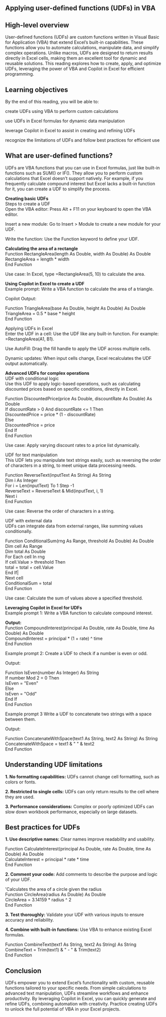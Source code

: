 ## Applying user-defined functions (UDFs) in VBA                                  
## High-level overview          
User-defined functions (UDFs) are custom functions written in Visual Basic for Application (VBA) that extend Excel’s built-in capabilities. These functions allow you to automate calculations, manipulate data, and simplify complex operations. Unlike macros, UDFs are designed to return results directly in Excel cells, making them an excellent tool for dynamic and reusable solutions. This reading explores how to create, apply, and optimize UDFs, leveraging the power of VBA and Copilot in Excel for efficient programming.

## Learning objectives                                
By the end of this reading, you will be able to:

create UDFs using VBA to perform custom calculations

use UDFs in Excel formulas for dynamic data manipulation

leverage Copilot in Excel to assist in creating and refining UDFs

recognize the limitations of UDFs and follow best practices for efficient use

## What are user-defined functions?         
UDFs are VBA functions that you can use in Excel formulas, just like built-in functions such as SUM() or IF(). They allow you to perform custom calculations that Excel doesn’t support natively. For example, if you frequently calculate compound interest but Excel lacks a built-in function for it, you can create a UDF to simplify the process.

**Creating basic UDFs**                
Steps to create a UDF                                      
Open the VBA editor: Press Alt + F11 on your keyboard to open the VBA editor.

Insert a new module: Go to Insert > Module to create a new module for your UDF.

Write the function: Use the Function keyword to define your UDF.

**Calculating the area of a rectangle**                      
Function RectangleArea(length As Double, width As Double) As Double                         
    RectangleArea = length * width               
End Function

Use case: In Excel, type =RectangleArea(5, 10) to calculate the area.

**Using Copilot in Excel to create a UDF**                            
Example prompt: Write a VBA function to calculate the area of a triangle.               

Copilot Output:

Function TriangleArea(base As Double, height As Double) As Double     
    TriangleArea = 0.5 * base * height                        
End Function

Applying UDFs in Excel                 
Enter the UDF in a cell: Use the UDF like any built-in function. For example: =RectangleArea(A1, B1).

Use AutoFill: Drag the fill handle to apply the UDF across multiple cells.

Dynamic updates: When input cells change, Excel recalculates the UDF output automatically.

**Advanced UDFs for complex operations**                
UDF with conditional logic                               
Use this UDF to apply logic-based operations, such as calculating discounted prices based on specific conditions, directly in Excel.

Function DiscountedPrice(price As Double, discountRate As Double) As Double                       
    If discountRate > 0 And discountRate <= 1 Then             
        DiscountedPrice = price * (1 - discountRate)                
    Else                                   
        DiscountedPrice = price         
    End If            
End Function

Use case: Apply varying discount rates to a price list dynamically.

UDF for text manipulation                        
This UDF lets you manipulate text strings easily, such as reversing the order of characters in a string, to meet unique data processing needs.

Function ReverseText(inputText As String) As String                         
    Dim i As Integer                 
    For i = Len(inputText) To 1 Step -1               
        ReverseText = ReverseText & Mid(inputText, i, 1)                  
    Next i             
End Function                      

Use case: Reverse the order of characters in a string.

UDF with external data                   
UDFs can integrate data from external ranges, like summing values conditionally.

Function ConditionalSum(rng As Range, threshold As Double) As Double                   
    Dim cell As Range                 
    Dim total As Double                                 
    For Each cell In rng                                
        If cell.Value > threshold Then                               
            total = total + cell.Value                           
        End If|                                
    Next cell                         
    ConditionalSum = total                  
End Function

Use case: Calculate the sum of values above a specified threshold.

**Leveraging Copilot in Excel for UDFs**                      
Example prompt 1: Write a VBA function to calculate compound interest.

**Output:**                                 
Function CompoundInterest(principal As Double, rate As Double, time As Double) As Double                               
    CompoundInterest = principal * (1 + rate) ^ time                          
End Function                                  

Example prompt 2: Create a UDF to check if a number is even or odd. 

Output: 

Function IsEven(number As Integer) As String                           
    If number Mod 2 = 0 Then                              
        IsEven = "Even"                             
    Else                               
        IsEven = "Odd"                              
    End If                            
End Function           

Example prompt 3  Write a UDF to concatenate two strings with a space between them. 

Output: 

Function ConcatenateWithSpace(text1 As String, text2 As String) As String                
    ConcatenateWithSpace = text1 & " " & text2                     
End Function                             

## Understanding UDF limitations                                         
**1. No formatting capabilities:** UDFs cannot change cell formatting, such as colors or fonts.             

**2. Restricted to single cells:** UDFs can only return results to the cell where they are used.

**3. Performance considerations:** Complex or poorly optimized UDFs can slow down workbook performance, especially on large datasets.

## Best practices for UDFs                 
**1. Use descriptive names:** Clear names improve readability and usability.

Function CalculateInterest(principal As Double, rate As Double, time As Double) As Double                  
    CalculateInterest = principal * rate * time                         
End Function                                                           

**2. Comment your code:** Add comments to describe the purpose and logic of your UDF.          

'Calculates the area of a circle given the radius               
Function CircleArea(radius As Double) As Double                            
    CircleArea = 3.14159 * radius ^ 2                                                 
End Function

**3. Test thoroughly:** Validate your UDF with various inputs to ensure accuracy and reliability.

**4. Combine with built-in functions:** Use VBA to enhance existing Excel formulas.                              

Function CombineText(text1 As String, text2 As String) As String                               
    CombineText = Trim(text1) & " - " & Trim(text2)                          
End Function                                    

## Conclusion              
UDFs empower you to extend Excel’s functionality with custom, reusable functions tailored to your specific needs. From simple calculations to advanced text manipulation, UDFs streamline workflows and enhance productivity. By leveraging Copilot in Excel, you can quickly generate and refine UDFs, combining automation with creativity. Practice creating UDFs to unlock the full potential of VBA in your Excel projects.
